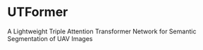 # UTFormer
 A Lightweight Triple Attention Transformer Network for Semantic Segmentation of UAV Images
